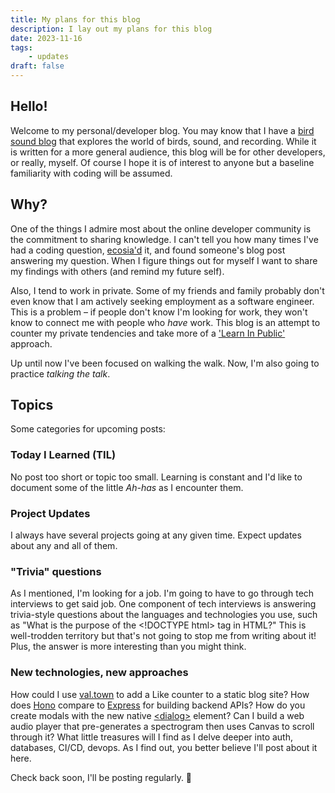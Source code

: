 ```yaml
---
title: My plans for this blog
description: I lay out my plans for this blog
date: 2023-11-16
tags:
    - updates
draft: false
---
```


## Hello!

Welcome to my personal/developer blog. You may know that I have a [bird sound blog](https://birdsmakesound.com/) that explores the world of birds, sound, and recording. While it is written for a more general audience, this blog will be for other developers, or really, myself. Of course I hope it is of interest to anyone but a baseline familiarity with coding will be assumed.

## Why?

One of the things I admire most about the online developer community is the commitment to sharing knowledge. I can't tell you how many times I've had a coding question, [ecosia'd](https://www.ecosia.org) it, and found someone's blog post answering my question. When I figure things out for myself I want to share my findings with others (and remind my future self).

Also, I tend to work in private. Some of my friends and family probably don't even know that I am actively seeking employment as a software engineer. This is a problem – if people don't know I'm looking for work, they won't know to connect me with people who _have_ work. This blog is an attempt to counter my private tendencies and take more of a ['Learn In Public'](https://www.swyx.io/learn-in-public) approach.

Up until now I've been focused on walking the walk. Now, I'm also going to practice _talking the talk_.

## Topics

Some categories for upcoming posts:

### Today I Learned (TIL)

No post too short or topic too small. Learning is constant and I'd like to document some of the little _Ah-has_ as I encounter them.

### Project Updates

I always have several projects going at any given time. Expect updates about any and all of them.

### "Trivia" questions

As I mentioned, I'm looking for a job. I'm going to have to go through tech interviews to get said job. One component of tech interviews is answering trivia-style questions about the languages and technologies you use, such as "What is the purpose of the &lt;!DOCTYPE html&gt; tag in HTML?" This is well-trodden territory but that's not going to stop me from writing about it! Plus, the answer is more interesting than you might think.

### New technologies, new approaches

How could I use [val.town](https://www.val.town/) to add a Like counter to a static blog site? How does [Hono](https://hono.dev/) compare to [Express](https://expressjs.com/) for building backend APIs? How do you create modals with the new native [&lt;dialog&gt;](https://developer.mozilla.org/en-US/docs/Web/HTML/Element/dialog) element? Can I build a web audio player that pre-generates a spectrogram then uses Canvas to scroll through it? What little treasures will I find as I delve deeper into auth, databases, CI/CD, devops. As I find out, you better believe I'll post about it here.

Check back soon, I'll be posting regularly. 👋
